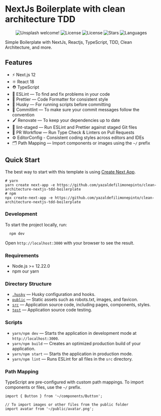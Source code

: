 # NextJs Boilerplate with clean architecture TDD
 <p align="center">
  <img src="https://img.shields.io/static/v1?label=Clean-Arch TDD NextJs&message=Welcome&color=FFFFFF&labelColor=110C2F" alt="Unsplash welcome!" />
  <img alt="License" src="https://img.shields.io/static/v1?label=version&message=1.0&color=FFFFFF&labelColor=110C2F">
  <img alt="License" src="https://img.shields.io/static/v1?label=license&message=MIT&color=FFFFFF&labelColor=110C2F">
  <img alt="Stars" src="https://img.shields.io/github/stars/yazaldefilimonepinto/clean-architecture-nextjs-tdd-boilerplate?color=FFFFFF&labelColor=110C2F">
  <img alt="Languages" src="https://img.shields.io/github/languages/count/yazaldefilimonepinto/clean-architecture-nextjs-tdd-boilerplate?color=FFFFFF&labelColor=110C2F">
</p>

Simple Boilerplate with NextJs, Reactjs, TypeScript, TDD, Clean Architecture, and more.

## Features

- ⚡️ Next.js 12
- ⚛️ React 18
- ⛑ TypeScript
- 📏 ESLint — To find and fix problems in your code
- 💖 Prettier — Code Formatter for consistent style
- 🐶 Husky — For running scripts before committing
- 🚓 Commitlint — To make sure your commit messages follow the convention
- 🖌 Renovate — To keep your dependencies up to date
- 🚫 lint-staged — Run ESLint and Prettier against staged Git files
- 👷 PR Workflow — Run Type Check & Linters on Pull Requests
- ⚙️ EditorConfig - Consistent coding styles across editors and IDEs
- 🗂 Path Mapping — Import components or images using the `~/` prefix

## Quick Start

The best way to start with this template is using [Create Next App](https://nextjs.org/docs/api-reference/create-next-app).

```
# yarn
yarn create next-app -e https://github.com/yazaldefilimonepinto/clean-architecture-nextjs-tdd-boilerplate
# npm
npx create-next-app -e https://github.com/yazaldefilimonepinto/clean-architecture-nextjs-tdd-boilerplate
```

### Development

To start the project locally, run:

```bash
  npm dev
```

Open `http://localhost:3000` with your browser to see the result.


### Requirements

- Node.js >= 12.22.0
- npm our yarn

### Directory Structure

- [`.husky`](.husky) — Husky configuration and hooks.<br>
- [`public`](./public) — Static assets such as robots.txt, images, and favicon.<br>
- [`src`](./src) — Application source code, including pages, components, styles.<br>
- [`test`](./test) — Application source code testing.

### Scripts
- `yarn/npm dev` — Starts the application in development mode at `http://localhost:3000`.
- `yarn/npm build` — Creates an optimized production build of your application.
- `yarn/npm start` — Starts the application in production mode.
- `yarn/npm lint` — Runs ESLint for all files in the `src` directory.

### Path Mapping

TypeScript are pre-configured with custom path mappings. To import components or files, use the `~/` prefix.

```tsx
import { Button } from '~/components/Button';

// To import images or other files from the public folder
import avatar from '~/public/avatar.png';
```
